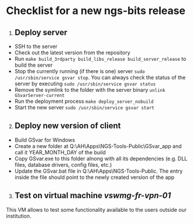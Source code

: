 # Checklist for a new ngs-bits release

1. ## Deploy server
- SSH to the server
- Check out the latest version from the repository
- Run `make build_3rdparty build_libs_release build_server_release` to build the server
- Stop the currently running (if there is one) server `sudo /usr/sbin/service gsvar stop`. You can always check the status of the server by executing `sudo /usr/sbin/service gsvar status`
- Remove the symlink to the folder with the server binary `unlink GSvarServer-current`
- Run the deployment process `make deploy_server_nobuild`
- Start the new server `sudo /usr/sbin/service gsvar start`
2. ## Deploy new version of client
- Build GSvar for Windows
- Create a new folder at Q:\AH\Apps\NGS-Tools-Public\GSvar_app and call it YEAR_MONTH_DAY of the build
- Copy GSvar.exe to this folder alnong with all its dependencies (e.g. DLL files, database drivers, config files, etc.)
- Update the GSvar.bat file in Q:\AH\Apps\NGS-Tools-Public\. The entry inside the file should point to the newly created version of the app
3. ## Test on virtual machine *vswmg-fr-vpn-01*
This VM allows to test some functionality available to the users outside our institution. 
